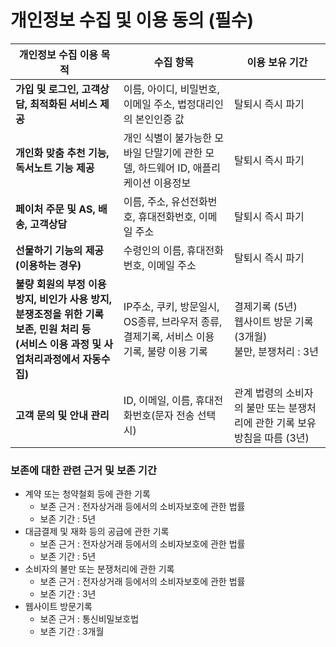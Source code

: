 # 개인정보 수집 및 이용 동의 (필수)

| **개인정보 수집 이용 목적**                                                                                                                  	| **수집 항목**                                                                             	| **이용 보유 기간**                                                         	|
|----------------------------------------------------------------------------------------------------------------------------------------------	|-------------------------------------------------------------------------------------------	|----------------------------------------------------------------------------	|
| **가입 및 로그인, 고객상담, 최적화된 서비스 제공**                                                                                           	| 이름, 아이디, 비밀번호, 이메일 주소, 법정대리인의 본인인증 값                             	| 탈퇴시 즉시 파기                                                           	|
| **개인화 맞춤 추천 기능, 독서노트 기능 제공**                                                                                                	| 개인 식별이 불가능한 모바일 단말기에 관한 모델, 하드웨어 ID, 애플리케이션 이용정보        	| 탈퇴시 즉시 파기                                                           	|
| **페이처 주문 및 AS, 배송, 고객상담**                                                                                                        	| 이름, 주소, 유선전화번호, 휴대전화번호, 이메일 주소                                       	| 탈퇴시 즉시 파기                                                           	|
| **선물하기 기능의 제공<br>(이용하는 경우)**                                                                                                  	| 수령인의 이름, 휴대전화번호, 이메일 주소                                                  	| 탈퇴시 즉시 파기                                                           	|
| **불량 회원의 부정 이용 방지, 비인가 사용 방지, 분쟁조정을 위한 기록 보존, 민원 처리 등<br>(서비스 이용 과정 및 사업처리과정에서 자동수집)** 	| IP주소, 쿠키, 방문일시, OS종류, 브라우저 종류, 결제기록, 서비스 이용 기록, 불량 이용 기록 	| 결제기록 (5년)<br>웹사이트 방문 기록 (3개월)<br>불만, 분쟁처리 : 3년       	|
| **고객 문의 및 안내 관리**                                                                                                                   	| ID, 이메일, 이름, 휴대전화번호(문자 전송 선택 시)                                         	| 관계 법령의 소비자의 불만 또는 분쟁처리에 관한 기록 보유 방침을 따름 (3년) 	|

### 보존에 대한 관련 근거 및 보존 기간

  - 계약 또는 청약철회 등에 관한 기록
    - 보존 근거 : 전자상거래 등에서의 소비자보호에 관한 법률
    - 보존 기간 : 5년
  - 대금결제 및 재화 등의 공급에 관한 기록
    - 보존 근거 : 전자상거래 등에서의 소비자보호에 관한 법률
    - 보존 기간 : 5년
  - 소비자의 불만 또는 분쟁처리에 관한 기록
    - 보존 근거 : 전자상거래 등에서의 소비자보호에 관한 법률
    - 보존 기간 : 3년
  - 웹사이트 방문기록
    - 보존 근거 : 통신비밀보호법
    - 보존 기간 : 3개월
